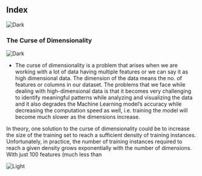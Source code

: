 ## Index
![Dark](https://user-images.githubusercontent.com/12748752/126914729-75e0fed5-fdaa-4216-81c8-719340e80694.png)


### The Curse of Dimensionality
![Dark](https://user-images.githubusercontent.com/12748752/126914729-75e0fed5-fdaa-4216-81c8-719340e80694.png)
* The curse of dimensionality is a problem that arises when we are working with a lot of data having multiple features or we can say it as high dimensional data. The dimension of the data means the no. of features or columns in our dataset.
The problems that we face while dealing with high-dimensional data is that it becomes very challenging to identify meaningful patterns while analyzing and visualizing the data and it also degrades the Machine Learning model’s accuracy while decreasing the computation speed as well, i.e. training the model will become much slower as the dimensions increase.


In theory, one solution to the curse of dimensionality could be to increase the size of
the training set to reach a sufficient density of training instances. Unfortunately, in
practice, the number of training instances required to reach a given density grows
exponentially with the number of dimensions. With just 100 features (much less than


![Light](https://user-images.githubusercontent.com/12748752/126914730-b5b13ba9-4d20-4ebf-b0ed-231af4c8b984.png)
